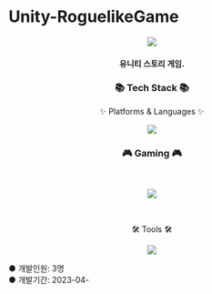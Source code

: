 # Unity-RoguelikeGame
<div align=center>
	<img src="https://capsule-render.vercel.app/api?type=waving&color=&height=200&section=header&text=RoguelikeGame%20" />	
</div>
<div align=center>
<h4> 유니티 스토리 게임.</h4>
</div>
<div align=center>
	<h3>📚 Tech Stack 📚</h3>
	<p>✨ Platforms & Languages ✨</p>
</div>
<div align="center">
	<img src="https://img.shields.io/badge/c%23-%23239120.svg?style=for-the-badge&logo=c-sharp&logoColor=white"/>
</div>
<h3 align="center"><b>🎮 Gaming 🎮</b></h3>
</br>
<p align="center">
<img src="https://img.shields.io/badge/unity-%23000000.svg?style=for-the-badge&logo=unity&logoColor=white"/>
</p>
<br>
<div align=center>
	<p>🛠 Tools 🛠</p>
</div>
<div align=center>
	<img src="https://img.shields.io/badge/GitHub-181717?style=flat&logo=GitHub&logoColor=white" />
	
</div>

● 개발인원: 3명<br>
● 개발기간: 2023-04-<br>
